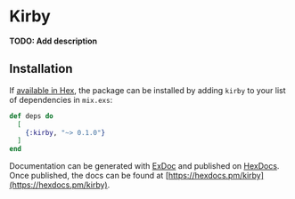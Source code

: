 # Kirby

**TODO: Add description**

## Installation

If [available in Hex](https://hex.pm/docs/publish), the package can be installed
by adding `kirby` to your list of dependencies in `mix.exs`:

```elixir
def deps do
  [
    {:kirby, "~> 0.1.0"}
  ]
end
```

Documentation can be generated with [ExDoc](https://github.com/elixir-lang/ex_doc)
and published on [HexDocs](https://hexdocs.pm). Once published, the docs can
be found at [https://hexdocs.pm/kirby](https://hexdocs.pm/kirby).

